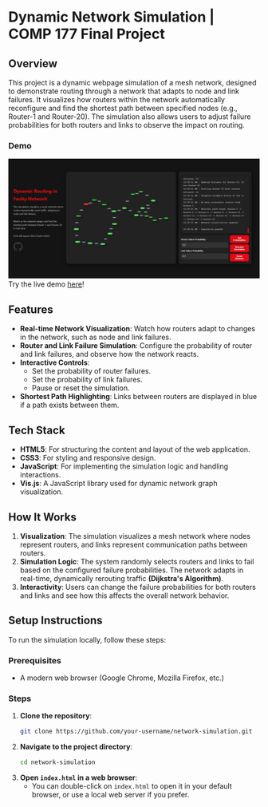 # Dynamic Network Simulation | COMP 177 Final Project

## Overview

This project is a dynamic webpage simulation of a mesh network, designed to demonstrate routing through a network that adapts to node and link failures. It visualizes how routers within the network automatically reconfigure and find the shortest path between specified nodes (e.g., Router-1 and Router-20). The simulation also allows users to adjust failure probabilities for both routers and links to observe the impact on routing.

### Demo

![Network Simulation Image](other/network_demo.JPG)
Try the live demo [here](https://wes-brook.github.io/Dynamic-Network-Simulator/)!

## Features
- **Real-time Network Visualization**: Watch how routers adapt to changes in the network, such as node and link failures.
- **Router and Link Failure Simulation**: Configure the probability of router and link failures, and observe how the network reacts.
- **Interactive Controls**: 
  - Set the probability of router failures.
  - Set the probability of link failures.
  - Pause or reset the simulation.
- **Shortest Path Highlighting**: Links between routers are displayed in blue if a path exists between them.
  
## Tech Stack
- **HTML5**: For structuring the content and layout of the web application.
- **CSS3**: For styling and responsive design.
- **JavaScript**: For implementing the simulation logic and handling interactions.
- **Vis.js**: A JavaScript library used for dynamic network graph visualization.

## How It Works

1. **Visualization**: The simulation visualizes a mesh network where nodes represent routers, and links represent communication paths between routers.
2. **Simulation Logic**: The system randomly selects routers and links to fail based on the configured failure probabilities. The network adapts in real-time, dynamically rerouting traffic **(Dijkstra's Algorithm)**.
3. **Interactivity**: Users can change the failure probabilities for both routers and links and see how this affects the overall network behavior.

## Setup Instructions

To run the simulation locally, follow these steps:

### Prerequisites
- A modern web browser (Google Chrome, Mozilla Firefox, etc.)

### Steps
1. **Clone the repository**:
    ```bash
    git clone https://github.com/your-username/network-simulation.git
    ```
2. **Navigate to the project directory**:
    ```bash
    cd network-simulation
    ```
3. **Open `index.html` in a web browser**:
    - You can double-click on `index.html` to open it in your default browser, or use a local web server if you prefer.
